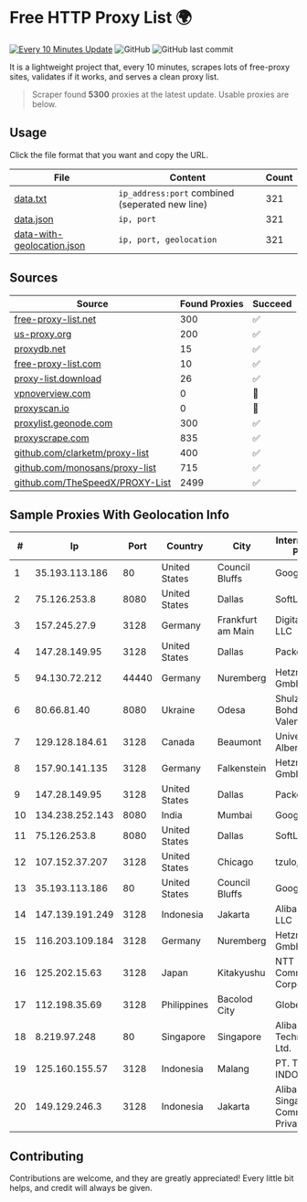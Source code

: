 
# Free HTTP Proxy List 🌍

[![Every 10 Minutes Update](https://github.com/mertguvencli/http-proxy-list/actions/workflows/main.yml/badge.svg?branch=main)](https://github.com/mertguvencli/http-proxy-list/actions/workflows/main.yml)
![GitHub](https://img.shields.io/github/license/mertguvencli/http-proxy-list)
![GitHub last commit](https://img.shields.io/github/last-commit/mertguvencli/http-proxy-list)

It is a lightweight project that, every 10 minutes, scrapes lots of free-proxy sites, validates if it works, and serves a clean proxy list.


> Scraper found **5300** proxies at the latest update. Usable proxies are below.

## Usage

Click the file format that you want and copy the URL.


|File|Content|Count|
|----|-------|-----|
|[data.txt](https://raw.githubusercontent.com/mertguvencli/http-proxy-list/main/proxy-list/data.txt)|`ip_address:port` combined (seperated new line)|321|
|[data.json](https://raw.githubusercontent.com/mertguvencli/http-proxy-list/main/proxy-list/data.json)|`ip, port`|321|
|[data-with-geolocation.json](https://raw.githubusercontent.com/mertguvencli/http-proxy-list/main/proxy-list/data-with-geolocation.json)|`ip, port, geolocation`|321|

## Sources

|Source|Found Proxies|Succeed|
|------|-------------|-------|
|[free-proxy-list.net](https://free-proxy-list.net)|300|✅|
|[us-proxy.org](https://www.us-proxy.org)|200|✅|
|[proxydb.net](http://proxydb.net)|15|✅|
|[free-proxy-list.com](https://free-proxy-list.com/?page=&port=&type%5B%5D=http&type%5B%5D=https&up_time=0&search=Search)|10|✅|
|[proxy-list.download](https://www.proxy-list.download/HTTP)|26|✅|
|[vpnoverview.com](https://vpnoverview.com/privacy/anonymous-browsing/free-proxy-servers)|0|🚫|
|[proxyscan.io](https://www.proxyscan.io)|0|🚫|
|[proxylist.geonode.com](https://proxylist.geonode.com/api/proxy-list?limit=300&page=1&sort_by=lastChecked&sort_type=desc&protocols=http,https)|300|✅|
|[proxyscrape.com](https://api.proxyscrape.com/v2/?request=displayproxies&protocol=http&timeout=10000&country=all&ssl=all&anonymity=all)|835|✅|
|[github.com/clarketm/proxy-list](https://raw.githubusercontent.com/clarketm/proxy-list/master/proxy-list-raw.txt)|400|✅|
|[github.com/monosans/proxy-list](https://raw.githubusercontent.com/monosans/proxy-list/main/proxies/http.txt)|715|✅|
|[github.com/TheSpeedX/PROXY-List](https://raw.githubusercontent.com/TheSpeedX/PROXY-List/master/http.txt)|2499|✅|


## Sample Proxies With Geolocation Info

|#|Ip|Port|Country|City|Internet Service Provider|
|-|--|----|-------|----|-------------------------|
|1|35.193.113.186|80|United States|Council Bluffs|Google LLC|
|2|75.126.253.8|8080|United States|Dallas|SoftLayer|
|3|157.245.27.9|3128|Germany|Frankfurt am Main|DigitalOcean, LLC|
|4|147.28.149.95|3128|United States|Dallas|Packet Host, Inc.|
|5|94.130.72.212|44440|Germany|Nuremberg|Hetzner Online GmbH|
|6|80.66.81.40|8080|Ukraine|Odesa|Shulzhenko Bohdana Valentynivna|
|7|129.128.184.61|3128|Canada|Beaumont|University of Alberta|
|8|157.90.141.135|3128|Germany|Falkenstein|Hetzner Online GmbH|
|9|147.28.149.95|3128|United States|Dallas|Packet Host, Inc.|
|10|134.238.252.143|8080|India|Mumbai|Google LLC|
|11|75.126.253.8|8080|United States|Dallas|SoftLayer|
|12|107.152.37.207|3128|United States|Chicago|tzulo, inc.|
|13|35.193.113.186|80|United States|Council Bluffs|Google LLC|
|14|147.139.191.249|3128|Indonesia|Jakarta|Alibaba.com LLC|
|15|116.203.109.184|3128|Germany|Nuremberg|Hetzner Online GmbH|
|16|125.202.15.63|3128|Japan|Kitakyushu|NTT Communications Corporation|
|17|112.198.35.69|3128|Philippines|Bacolod City|Globe Telecom|
|18|8.219.97.248|80|Singapore|Singapore|Alibaba (US) Technology Co., Ltd.|
|19|125.160.155.57|3128|Indonesia|Malang|PT. TELKOM INDONESIA|
|20|149.129.246.3|3128|Indonesia|Jakarta|Alibaba.com Singapore E-Commerce Private Limited|



## Contributing

Contributions are welcome, and they are greatly appreciated! Every
little bit helps, and credit will always be given.

